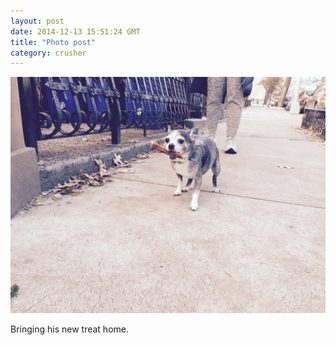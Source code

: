 ```yaml
---
layout: post
date: 2014-12-13 15:51:24 GMT
title: "Photo post"
category: crusher
---
```

![travisj](/images/f2a3d5814fa0b1241a753db0a1edfe7ad1e3fa4ae19af449a92f210b5ee5b4af.jpg)

Bringing his new treat home.
